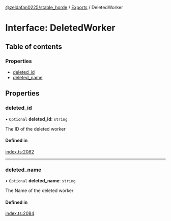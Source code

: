 [@zeldafan0225/stable_horde](../modules.md) / [Exports](../modules.md) / DeletedWorker

# Interface: DeletedWorker

## Table of contents

### Properties

- [deleted\_id](DeletedWorker.md#deleted_id)
- [deleted\_name](DeletedWorker.md#deleted_name)

## Properties

### deleted\_id

• `Optional` **deleted\_id**: `string`

The ID of the deleted worker

#### Defined in

[index.ts:2082](https://github.com/ZeldaFan0225/stable_horde/blob/bf3b9d2/index.ts#L2082)

___

### deleted\_name

• `Optional` **deleted\_name**: `string`

The Name of the deleted worker

#### Defined in

[index.ts:2084](https://github.com/ZeldaFan0225/stable_horde/blob/bf3b9d2/index.ts#L2084)
